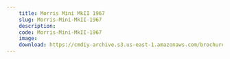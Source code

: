 ```yaml
---
    title: Morris Mini MkII 1967
    slug: Morris-Mini-MkII-1967
    description:
    code: Morris-Mini-MkII-1967
    image:
    download: https://cmdiy-archive.s3.us-east-1.amazonaws.com/brochures/documents/Morris+Mini+MkII+1967.pdf
---
```

<!-- Content of the page -->

##
        